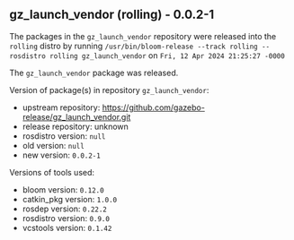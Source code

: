 ## gz_launch_vendor (rolling) - 0.0.2-1

The packages in the `gz_launch_vendor` repository were released into the `rolling` distro by running `/usr/bin/bloom-release --track rolling --rosdistro rolling gz_launch_vendor` on `Fri, 12 Apr 2024 21:25:27 -0000`

The `gz_launch_vendor` package was released.

Version of package(s) in repository `gz_launch_vendor`:

- upstream repository: https://github.com/gazebo-release/gz_launch_vendor.git
- release repository: unknown
- rosdistro version: `null`
- old version: `null`
- new version: `0.0.2-1`

Versions of tools used:

- bloom version: `0.12.0`
- catkin_pkg version: `1.0.0`
- rosdep version: `0.22.2`
- rosdistro version: `0.9.0`
- vcstools version: `0.1.42`


